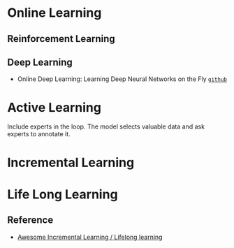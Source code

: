 # Online Learning

## Reinforcement Learning

## Deep Learning

* Online Deep Learning: Learning Deep Neural Networks on the Fly [`github`](https://arxiv.org/abs/1711.03705)

# Active Learning

Include experts in the loop. The model selects valuable data and ask experts to annotate it.

# Incremental Learning

# Life Long Learning



## Reference 

* [Awesome Incremental Learning / Lifelong learning](https://github.com/xialeiliu/Awesome-Incremental-Learning)
